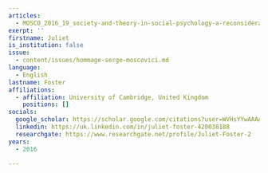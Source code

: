 ```yaml
---
articles:
  - MOSCO_2016_19_society-and-theory-in-social-psychology-a-reconsideration
exerpt: ''
firstname: Juliet
is_institution: false
issue:
  - content/issues/hommage-serge-moscovici.md
language:
  - English
lastname: Foster
affiliations:
  - affiliation: University of Cambridge, United Kingdom
    positions: []
socials:
  google_scholar: https://scholar.google.com/citations?user=WVHsYYwAAAAJ&hl=en
  linkedin: https://uk.linkedin.com/in/juliet-foster-420038188
  researchgate: https://www.researchgate.net/profile/Juliet-Foster-2
years:
  - 2016

---
```

